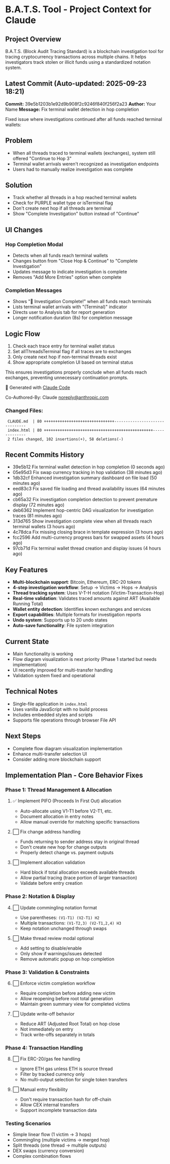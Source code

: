 # B.A.T.S. Tool - Project Context for Claude

## Project Overview
B.A.T.S. (Block Audit Tracing Standard) is a blockchain investigation tool for tracing cryptocurrency transactions across multiple chains. It helps investigators track stolen or illicit funds using a standardized notation system.

## Latest Commit (Auto-updated: 2025-09-23 18:21)

**Commit:** 39e5b1203b1e92d9b908f2c9246f840f256f2a23
**Author:** Your Name
**Message:** Fix terminal wallet detection in hop completion

Fixed issue where investigations continued after all funds reached terminal wallets:

## Problem
- When all threads traced to terminal wallets (exchanges), system still offered "Continue to Hop 3"
- Terminal wallet arrivals weren't recognized as investigation endpoints
- Users had to manually realize investigation was complete

## Solution
- Track whether all threads in a hop reached terminal wallets
- Check for PURPLE wallet type or isTerminal flag
- Don't create next hop if all threads are terminal
- Show "Complete Investigation" button instead of "Continue"

## UI Changes
### Hop Completion Modal
- Detects when all funds reach terminal wallets
- Changes button from "Close Hop & Continue" to "Complete Investigation"
- Updates message to indicate investigation is complete
- Removes "Add More Entries" option when complete

### Completion Messages
- Shows "🎉 Investigation Complete!" when all funds reach terminals
- Lists terminal wallet arrivals with "(Terminal)" indicator
- Directs user to Analysis tab for report generation
- Longer notification duration (8s) for completion message

## Logic Flow
1. Check each trace entry for terminal wallet status
2. Set allThreadsTerminal flag if all traces are to exchanges
3. Only create next hop if non-terminal threads exist
4. Show appropriate completion UI based on terminal status

This ensures investigations properly conclude when all funds reach exchanges, preventing unnecessary continuation prompts.

🤖 Generated with [Claude Code](https://claude.ai/code)

Co-Authored-By: Claude <noreply@anthropic.com>

### Changed Files:
```
 CLAUDE.md  | 80 +++++++++++++++++++++++++++++++-------------------------------
 index.html | 80 ++++++++++++++++++++++++++++++++++++++++++++++++--------------
 2 files changed, 102 insertions(+), 58 deletions(-)
```

## Recent Commits History

- 39e5b12 Fix terminal wallet detection in hop completion (0 seconds ago)
- 05e95d3 Fix swap currency tracking in hop validation (38 minutes ago)
- 1db32cf Enhanced investigation summary dashboard on file load (50 minutes ago)
- eed83c3 Fix saved file loading and thread availability issues (64 minutes ago)
- cb65a32 Fix investigation completion detection to prevent premature display (72 minutes ago)
- deb6362 Implement hop-centric DAG visualization for investigation traces (81 minutes ago)
- 313d765 Show investigation complete view when all threads reach terminal wallets (3 hours ago)
- 4c78dca Fix missing closing brace in template expression (3 hours ago)
- fcc2596 Add multi-currency progress bars for swapped assets (4 hours ago)
- 97cb71d Fix terminal wallet thread creation and display issues (4 hours ago)

## Key Features
- **Multi-blockchain support**: Bitcoin, Ethereum, ERC-20 tokens
- **4-step investigation workflow**: Setup → Victims → Hops → Analysis
- **Thread tracking system**: Uses V-T-H notation (Victim-Transaction-Hop)
- **Real-time validation**: Validates traced amounts against ART (Available Running Total)
- **Wallet entity detection**: Identifies known exchanges and services
- **Export capabilities**: Multiple formats for investigation reports
- **Undo system**: Supports up to 20 undo states
- **Auto-save functionality**: File system integration

## Current State
- Main functionality is working
- Flow diagram visualization is next priority (Phase 1 started but needs implementation)
- UI recently improved for multi-transfer handling
- Validation system fixed and operational

## Technical Notes
- Single-file application in `index.html`
- Uses vanilla JavaScript with no build process
- Includes embedded styles and scripts
- Supports file operations through browser File API

## Next Steps
- Complete flow diagram visualization implementation
- Enhance multi-transfer selection UI
- Consider adding more blockchain support

## Implementation Plan - Core Behavior Fixes

### Phase 1: Thread Management & Allocation
1. ✅ Implement PIFO (Proceeds In First Out) allocation
   - Auto-allocate using V1-T1 before V2-T1, etc.
   - Document allocation in entry notes
   - Allow manual override for matching specific transactions

2. ⬜ Fix change address handling
   - Funds returning to sender address stay in original thread
   - Don't create new hop for change outputs
   - Properly detect change vs. payment outputs

3. ⬜ Implement allocation validation
   - Hard block if total allocation exceeds available threads
   - Allow partial tracing (trace portion of larger transaction)
   - Validate before entry creation

### Phase 2: Notation & Display
4. ⬜ Update commingling notation format
   - Use parentheses: `(V1-T1) (V2-T1) H2`
   - Multiple transactions: `(V1-T2,3) (V2-T1,2,4) H3`
   - Keep notation unchanged through swaps

5. ⬜ Make thread review modal optional
   - Add setting to disable/enable
   - Only show if warnings/issues detected
   - Remove automatic popup on hop completion

### Phase 3: Validation & Constraints
6. ⬜ Enforce victim completion workflow
   - Require completion before adding new victim
   - Allow reopening before root total generation
   - Maintain green summary view for completed victims

7. ⬜ Update write-off behavior
   - Reduce ART (Adjusted Root Total) on hop close
   - Not immediately on entry
   - Track write-offs separately in totals

### Phase 4: Transaction Handling
8. ⬜ Fix ERC-20/gas fee handling
   - Ignore ETH gas unless ETH is source thread
   - Filter by tracked currency only
   - No multi-output selection for single token transfers

9. ⬜ Manual entry flexibility
   - Don't require transaction hash for off-chain
   - Allow CEX internal transfers
   - Support incomplete transaction data

### Testing Scenarios
- Simple linear flow (1 victim → 3 hops)
- Commingling (multiple victims → merged hop)
- Split threads (one thread → multiple outputs)
- DEX swaps (currency conversion)
- Complex combination flows
